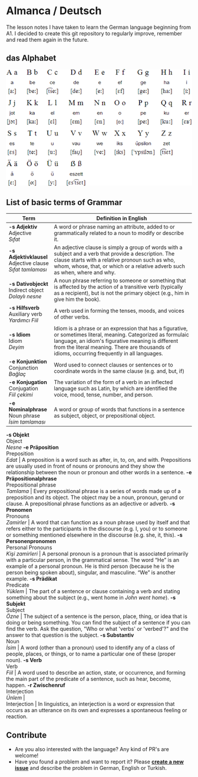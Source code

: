 # Almanca / Deutsch
The lesson notes I have taken to learn the German language beginning from A1. I decided to create this git repository to regularly improve, remember and read them again in the future.

## das Alphabet
![German Alphabet](_assets/german_abc.gif)

## List of basic terms of Grammar

Term | Definition in English
--- | ---
**-s Adjektiv**<br>Adjective<br>_Sıfat_ | A word or phrase naming an attribute, added to or grammatically related to a noun to modify or describe it.
**-s Adjektivklausel**<br>Adjective clause<br>_Sıfat tamlaması_ | An adjective clause is simply a group of words with a subject and a verb that provide a description. The clause starts with a relative pronoun such as who, whom, whose, that, or which or a relative adverb such as when, where and why.
**-s Dativobjeckt**<br>Indirect object<br>_Dolaylı nesne_ | A noun phrase referring to someone or something that is affected by the action of a transitive verb (typically as a recipient), but is not the primary object (e.g., him in give him the book).
**-s Hilfsverb**<br>Auxiliary verb<br>_Yardımcı Fiil_ | A verb used in forming the tenses, moods, and voices of other verbs.
**-s Idiom**<br>Idiom<br>_Deyim_ | Idiom is a phrase or an expression that has a figurative, or sometimes literal, meaning. Categorized as formulaic language, an idiom's figurative meaning is different from the literal meaning. There are thousands of idioms, occurring frequently in all languages.
**-e Konjunktion**<br>Conjunction<br>_Bağlaç_ | Word used to connect clauses or sentences or to coordinate words in the same clause (e.g. and, but, if)
**-e Konjugation**<br>Conjugation<br>_Fiil çekimi_ | The variation of the form of a verb in an inflected language such as Latin, by which are identified the voice, mood, tense, number, and person.
**-e Nominalphrase**<br>Noun phrase<br>_İsim tamlaması_ | A word or group of words that functions in a sentence as subject, object, or prepositional object.
**-s Objekt**<br>Object<br>_Nesne_
**-e Präposition**<br>Preposition<br>_Edat_ | A preposition is a word such as after, in, to, on, and with. Prepositions are usually used in front of nouns or pronouns and they show the relationship between the noun or pronoun and other words in a sentence.
**-e Präpositionalphrase**<br>Prepositional phrase<br>_Tamlama_ | Every prepositional phrase is a series of words made up of a preposition and its object. The object may be a noun, pronoun, gerund or clause. A prepositional phrase functions as an adjective or adverb.
**-s Pronomen**<br>Pronouns<br>_Zamirler_ | A word that can function as a noun phrase used by itself and that refers either to the participants in the discourse (e.g. I, you) or to someone or something mentioned elsewhere in the discourse (e.g. she, it, this).
**-s Personenpronomen**<br>Personal Pronouns<br>_Kişi zamirleri_ | A personal pronoun is a pronoun that is associated primarily with a particular person, in the grammatical sense. The word “He” is an example of a personal pronoun. He is third person (because he is the person being spoken about), singular, and masculine. “We” is another example.
**-s Prädikat**<br>Predicate<br>_Yüklem_ | The part of a sentence or clause containing a verb and stating something about the subject (e.g., went home in _John went home_).
**-s Subjekt**<br>Subject<br>_Özne_ | The subject of a sentence is the person, place, thing, or idea that is doing or being something. You can find the subject of a sentence if you can find the verb. Ask the question, "Who or what 'verbs' or 'verbed'?" and the answer to that question is the subject.
**-s Substantiv**<br>Noun<br>_İsim_ | A word (other than a pronoun) used to identify any of a class of people, places, or things, or to name a particular one of these (proper noun).
**-s Verb**<br>Verb<br>_Fiil_ | A word used to describe an action, state, or occurrence, and forming the main part of the predicate of a sentence, such as hear, become, happen.
**-r Zwischenruf**<br>Interjection<br>_Ünlem_ | <br>Interjection | In linguistics, an interjection is a word or expression that occurs as an utterance on its own and expresses a spontaneous feeling or reaction.


## Contribute
 - Are you also interested with the language? Any kind of PR's are welcome!
 - Have you found a problem and want to report it? Please **[create a new issue](https://github.com/edigu/almanca/issues/new)** and describe the problem in German, English or Turkish.
